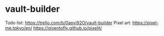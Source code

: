 # vault-builder
Todo list: https://trello.com/b/0apvi92O/vault-builder
Pixel art:
https://pixel-me.tokyo/en/
https://giventofly.github.io/pixelit/
